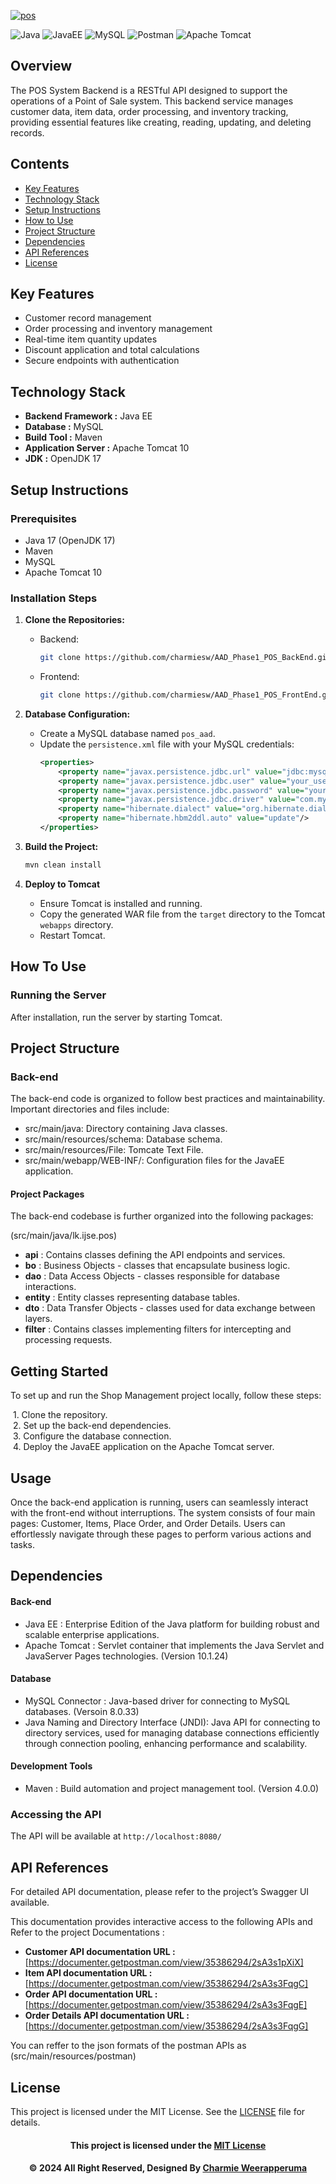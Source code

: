 <a href="https://git.io/typing-svg"><img src="https://readme-typing-svg.herokuapp.com?font=Fira+Code&weight=600&size=50&pause=1000&center=true&vCenter=true&color=purple&width=835&height=70&lines=POS+MANAGEMENT+SYSTEM" alt="pos" /></a>

![Java](https://img.shields.io/badge/Java-ED8B00?style=for-the-badge&logo=java&logoColor=white)
![JavaEE](https://img.shields.io/badge/JavaEE-6DB33F?style=for-the-badge&logo=java&logoColor=white)
![MySQL](https://img.shields.io/badge/MySQL-4479A1?style=for-the-badge&logo=mysql&logoColor=white)
![Postman](https://img.shields.io/badge/Postman-FF6C37?style=for-the-badge&logo=postman&logoColor=white)
![Apache Tomcat](https://img.shields.io/badge/Apache%20Tomcat-F8DC75?style=for-the-badge&logo=apache-tomcat&logoColor=black)

## Overview
The POS System Backend is a RESTful API designed to support the operations of a Point of Sale system. This backend service manages customer data, item data, order processing, and inventory tracking, providing essential features like creating, reading, updating, and deleting records.

## Contents
- [Key Features](#key-features)
- [Technology Stack](#technology-stack)
- [Setup Instructions](#setup-instructions)
- [How to Use](#how-to-use)
- [Project Structure](#project-structure)
- [Dependencies](#dependencies)
- [API References](#api-references)
- [License](#license)
  
## Key Features
- Customer record management
- Order processing and inventory management
- Real-time item quantity updates
- Discount application and total calculations
- Secure endpoints with authentication

## Technology Stack
- **Backend Framework :** Java EE
- **Database :** MySQL
- **Build Tool :** Maven
- **Application Server :** Apache Tomcat 10
- **JDK :** OpenJDK 17

## Setup Instructions
### Prerequisites
- Java 17 (OpenJDK 17)
- Maven
- MySQL
- Apache Tomcat 10

### Installation Steps
1. **Clone the Repositories:**
   - Backend: 
     ```bash
     git clone https://github.com/charmiesw/AAD_Phase1_POS_BackEnd.git
     ```
   - Frontend:
     ```bash
     git clone https://github.com/charmiesw/AAD_Phase1_POS_FrontEnd.git
     ```

2. **Database Configuration:**
   - Create a MySQL database named `pos_aad`.
   - Update the `persistence.xml` file with your MySQL credentials:
     ```xml
     <properties>
         <property name="javax.persistence.jdbc.url" value="jdbc:mysql://localhost:3306/pos_aad"/>
         <property name="javax.persistence.jdbc.user" value="your_username"/>
         <property name="javax.persistence.jdbc.password" value="your_password"/>
         <property name="javax.persistence.jdbc.driver" value="com.mysql.cj.jdbc.Driver"/>
         <property name="hibernate.dialect" value="org.hibernate.dialect.MySQL8Dialect"/>
         <property name="hibernate.hbm2ddl.auto" value="update"/>
     </properties>
     ```

3. **Build the Project:**
   ```bash
   mvn clean install
   ```

4. **Deploy to Tomcat**
    - Ensure Tomcat is installed and running.
    - Copy the generated WAR file from the `target` directory to the Tomcat `webapps` directory.
    - Restart Tomcat.

## How To Use
### Running the Server
After installation, run the server by starting Tomcat.

## Project Structure

### Back-end

The back-end code is organized to follow best practices and maintainability. Important directories and files include:

- src/main/java: Directory containing Java classes.
- src/main/resources/schema: Database schema.
- src/main/resources/File: Tomcate Text File.
- src/main/webapp/WEB-INF/: Configuration files for the JavaEE application.

#### Project Packages

The back-end codebase is further organized into the following packages:

(src/main/java/lk.ijse.pos)

- **api** : Contains classes defining the API endpoints and services.
- **bo** : Business Objects - classes that encapsulate business logic.
- **dao** : Data Access Objects - classes responsible for database interactions.
- **entity** : Entity classes representing database tables.
- **dto** : Data Transfer Objects - classes used for data exchange between layers.
- **filter** : Contains classes implementing filters for intercepting and processing requests.

## Getting Started

To set up and run the Shop Management project locally, follow these steps:

&nbsp;1. Clone the repository.  
&nbsp;2. Set up the back-end dependencies.  
&nbsp;3. Configure the database connection.  
&nbsp;4. Deploy the JavaEE application on the Apache Tomcat server.


## Usage

Once the back-end application is running, users can seamlessly interact with the front-end without interruptions. The system consists of four main pages: Customer, Items, Place Order, and Order Details. Users can effortlessly navigate through these pages to perform various actions and tasks.

## Dependencies

#### Back-end

- Java EE : Enterprise Edition of the Java platform for building robust and scalable enterprise applications. 
- Apache Tomcat : Servlet container that implements the Java Servlet and JavaServer Pages technologies. (Version 10.1.24)

#### Database

- MySQL Connector : Java-based driver for connecting to MySQL databases. (Versoin 8.0.33)
- Java Naming and Directory Interface (JNDI): Java API for connecting to directory services, used for managing database connections efficiently through connection pooling, enhancing performance and scalability.

#### Development Tools

- Maven : Build automation and project management tool. (Version 4.0.0)

### Accessing the API
The API will be available at `http://localhost:8080/`

## API References
For detailed API documentation, please refer to the project’s Swagger UI available.

This documentation provides interactive access to the following APIs and Refer to the project Documentations :

- **Customer API documentation URL :**  [https://documenter.getpostman.com/view/35386294/2sA3s1pXiX]
- **Item API documentation URL :**  [https://documenter.getpostman.com/view/35386294/2sA3s3FqgC]
- **Order API documentation URL :**  [https://documenter.getpostman.com/view/35386294/2sA3s3FqgE]
- **Order Details API documentation URL :**  [https://documenter.getpostman.com/view/35386294/2sA3s3FqgG]

You can reffer to the json formats of the postman APIs as (src/main/resources/postman)

## License
This project is licensed under the MIT License. See the [LICENSE](LICENSE) file for details.

<div align="center">

#### This project is licensed under the [MIT License](LICENSE)

#### © 2024 All Right Reserved, Designed By [Charmie Weerapperuma](https://github.com/charmiesw)

</div>

